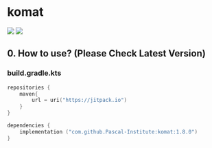 # komat
[![](https://jitpack.io/v/Pascal-Institute/komat.svg)](https://jitpack.io/#Pascal-Institute/komat)
[![](https://jitpack.io/v/Pascal-Institute/komat/month.svg)](https://jitpack.io/#Pascal-Institute/komat)

## 0. How to use? (Please Check Latest Version)

### build.gradle.kts
```kotlin
repositories {
    maven{
        url = uri("https://jitpack.io")
    }
}

dependencies {
    implementation ("com.github.Pascal-Institute:komat:1.8.0")
}

```
